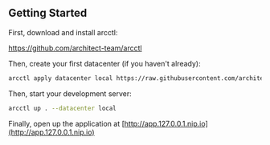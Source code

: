 ## Getting Started

First, download and install arcctl:

https://github.com/architect-team/arcctl

Then, create your first datacenter (if you haven't already):

```sh
arcctl apply datacenter local https://raw.githubusercontent.com/architect-team/arcctl/main/__tests__/datacenters/local.yml
```

Then, start your development server:

```sh
arcctl up . --datacenter local
```

Finally, open up the application at
[http://app.127.0.0.1.nip.io](http://app.127.0.0.1.nip.io)
